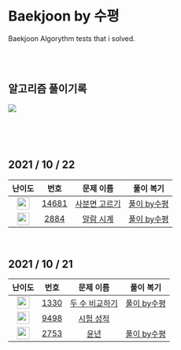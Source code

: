 # Baekjoon by 수평
Baekjoon Algorythm tests that i solved.

<br><br>

## 알고리즘 풀이기록
   <a href="https://velog.io/@he1256/series/%EB%B0%B1%EC%A4%80by%EC%88%98%ED%8F%89.md"><img src="https://ifh.cc/g/pypfsH.png"/></a>
<br><br><br>
</p>
<br>

## 2021 / 10 / 22

| 난이도 | 번호 | 문제 이름 | 풀이 복기 |
|:------:|:----:|:---------:|:---------:|
| <img height="25px" width="25px" src="https://static.solved.ac/tier_small/2.svg"/> | [14681](https://www.acmicpc.net/problem/1330) | [사분면 고르기](https://www.acmicpc.net/problem/14681)| [풀이 by수평](https://velog.io/@he1256/%EB%B0%B1%EC%A4%8014681-%EC%82%AC%EB%B6%84%EB%A9%B4%EA%B3%A0%EB%A5%B4%EA%B8%B0-using-python)|
| <img height="25px" width="25px" src="https://static.solved.ac/tier_small/3.svg"/> | [2884](https://www.acmicpc.net/problem/9498) | [알람 시계](https://www.acmicpc.net/problem/2884)|[풀이 by수평](https://velog.io/@he1256/%EB%B0%B1%EC%A4%802884-%EC%95%8C%EB%9E%8C%EC%8B%9C%EA%B3%84-using-python)|

<br>

## 2021 / 10 / 21

| 난이도 | 번호 | 문제 이름 | 풀이 복기 |
|:------:|:----:|:---------:|:---------:|
| <img height="25px" width="25px" src="https://static.solved.ac/tier_small/2.svg"/> | [1330](https://www.acmicpc.net/problem/1330) | [두 수 비교하기](https://www.acmicpc.net/problem/1330)| [풀이 by수평](https://velog.io/@he1256/%EB%B0%B1%EC%A4%801330-%EB%91%90%EC%88%98-%EB%B9%84%EA%B5%90%ED%95%98%EA%B8%B0-using-Python)|
| <img height="25px" width="25px" src="https://static.solved.ac/tier_small/2.svg"/> | [9498](https://www.acmicpc.net/problem/9498) | [시험 성적](https://www.acmicpc.net/problem/9498)|
| <img height="25px" width="25px" src="https://static.solved.ac/tier_small/2.svg"/> | [2753](https://www.acmicpc.net/problem/2753) | [윤년](https://www.acmicpc.net/problem/2753)| [풀이 by수평](https://velog.io/@he1256/%EB%B0%B1%EC%A4%802753-%EC%9C%A4%EB%85%84)|



